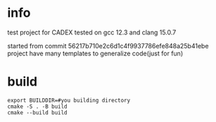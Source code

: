 # info
test project for CADEX
tested on gcc 12.3 and clang 15.0.7

started from commit 56217b710e2c6d1c4f9937786efe848a25b41ebe
project have many templates to generalize code(just for fun)
# build
```
export BUILDDIR=#you building directory 
cmake -S . -B build
cmake --build build
```
